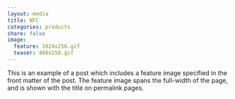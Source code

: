 ```yaml
---
layout: media
title: NFC
categories: products
share: false
image:
  feature: 1024x256.gif
  teaser: 400x250.gif
---
```

This is an example of a post which includes a feature image specified in the front matter of the post. The feature image spans the full-width of the page, and is shown with the title on permalink pages.
